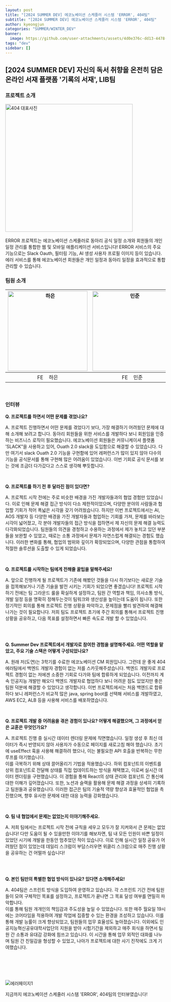 ```yaml
---
layout: post
title: "[2024 SUMMER DEV] 에코노베이션 스케줄러 시스템 'ERROR', 404팀"
subtitle: "[2024 SUMMER DEV] 에코노베이션 스케줄러 시스템 'ERROR', 404팀"
author: kyeongjun
categories: "SUMMER/WINTER_DEV"
banner:
  image: https://github.com/user-attachments/assets/4d0e376c-dd13-4478-b3aa-869585a45307
tags: "dev"
sidebar: []
---
```


## [2024 SUMMER DEV] 자신의 독서 취향을 온전히 담은 온라인 서재 플랫폼 '기록의 서재', LIB팀

### 프로젝트 소개

<img src="https://github.com/user-attachments/assets/4d0e376c-dd13-4478-b3aa-869585a45307" alt="404 대표사진" width="400"/>
<br/><br/>
ERROR 프로젝트는 에코노베이션 스케줄러로 동아리 공식 일정 소개와 회원들의 개인 일정 관리를 통합한 웹 및 모바일 애플리케이션 서비스입니다! ERROR 서비스의 주요 기능으로는 Slack Oauth, 필터링 기능, AI 생성 사용자 프로필 이미지 등이 있습니다. 에러 서비스를 통해 에코노베이션 회원들은 개인 일정과 동아리 일정을 효과적으로 통합 관리할 수 있습니다.

<br/>

### 팀원 소개

| <img src="https://github.com/user-attachments/assets/b9be73ed-50db-466e-84cc-7b8323f98097" alt="하은" width="250" /> | <img src="https://github.com/user-attachments/assets/0cceea35-5cb5-4c34-add7-b352eaf237fc" alt="민준" width="250" /> | <img src="https://github.com/user-attachments/assets/74c20646-a2f1-4335-9b1b-ca152a2a27d9" alt="영우" width="250" /> | <img src="https://github.com/user-attachments/assets/daa4dd1f-48a0-45eb-84b4-bd6bf1ebb763" alt="도연" width="250" /> | <img src="https://github.com/user-attachments/assets/c9ddd61e-5691-461a-99b5-caa290cc12c7" alt="수미" width="250" /> |
| ------------------------------------------------------------------------------------------------------------------------ | ------------------------------------------------------------------------------------------------------------------------ | ------------------------------------------------------------------------------------------------------------------------ | ------------------------------------------------------------------------------------------------------------------------ | ------------------------------------------------------------------------------------------------------------------------ |
| <div style="text-align: center;">FE &nbsp;&nbsp;&nbsp;하은</div>                                                         | <div style="text-align: center;">FE &nbsp;&nbsp;&nbsp;민준</div>                                                         | <div style="text-align: center;">AI &nbsp;&nbsp;&nbsp;영우</div>                                                         | <div style="text-align: center;">BE &nbsp;&nbsp;&nbsp;도연</div>                                                         | <div style="text-align: center;">AOS &nbsp;&nbsp;&nbsp;수미 |


<br/>

### 인터뷰

**Q. 프로젝트를 하면서 어떤 문제를 겪었나요?**

A. 프로젝트 진행하면서 어떤 문제를 겪었다기 보다, 가장 해결하기 어려웠던 문제에 대해 소개해 보려고 합니다. 동아리 회원들을 위한 서비스를 개발하다 보니 회원임을 인증하는 비즈니스 로직이 필요했습니다. 에코노베이션 회원들은 커뮤니케이셔 플랫폼 ’SLACK”을 사용하고 있어, Ouath 2.0 slack을 도입함으로 해결할 수 있었습니다. 다만 여기서 slack Ouath 2.0 기능을 구현함에 있어 레퍼런스가 많이 있지 않아 다수의 기능을 공식문서를 통해 구현해 많은 어려움이 있었습니다. 이번 기회로 공식 문서를 보는 것에 조금더 다가갔다고 스스로 생각해 뿌듯합니다.

<br/>

**Q. 프로젝트를 하기 전 후 달라진 점이 있다면?**

A. 프로젝트 시작 전에는 주로 비슷한 배경을 가진 개발자들과의 협업 경험만 있었습니다. 이로 인해 문제 해결 접근 방식이 다소 제한적이었으며, 다양한 분야의 사람들과 협업할 기회가 적어 폭넓은 시각을 갖기 어려웠습니다. 하지만 이번 프로젝트에서는 AI, AOS 개발자 등 다양한 배경을 가진 개발자들과 협업하는 기회를 가져, 문제를 바라보는 시각이 넓어졌고, 각 분야 개발자들의 접근 방식을 접하면서 제 자신의 문제 해결 능력도 다각화되었습니다. 팀원들의 의견을 경청하고 수용하는 과정에서 제가 놓치고 있던 부분들을 보완할 수 있었고, 때로는 소통 과정에서 문제가 자연스럽게 해결되는 경험도 했습니다. 이러한 변화를 통해, 협업의 범위와 깊이가 확장되었으며, 다양한 관점을 통합하여 적절한 솔루션을 도출할 수 있게 되었습니다.

<br/>

**Q. 프로젝트를 시작하는 팀에게 전해줄 꿀팁을 말해주세요!**

A. 앞으로 진행하게 될 프로젝트가 기존에 해봤던 것들을 다시 하기보다는 새로운 기술을 접목해보거나 기존 기술을 발전 시키는 기회가 되었으면 좋겠습니다! 프로젝트 시작하기 전에는 팀 그라운드 룰을 확실하게 설정하고, 팀원 간 역할과 책임, 의사소통 방식, 개발 일정 등을 명확히 정해두는것이 팀워크와 생산성을 높이는데 도움이 됩니다. 또한 정기적인 회의를 통해 프로젝트 진행 상황을 파악하고, 문제점을 빨리 발견하여 해결해 나가는 것이 필요합니다. 저희 팀도 프로젝트 초기에 주간 회의를 통해서 프로젝트 진행 상황을 공유하고, 다음 목표를 설정하면서 빠른 속도로 개발 할 수 있었습니다.

<br/>
<br/>

**Q. Summer Dev 프로젝트에서 개발자로 참여한 경험을 설명해주세요. 어떤 역할을 맡았고, 주요 기술 스택은 어떻게 구성되었나요?**

A. 원래 저(도연)는 3학기를 수료한 에코노베이션 CM 회원입니다. 그런데 운 좋게 404 에러팀에서 백엔드 개발자 경험이 없는 저를 스카웃해주셨습니다. 백엔드 개발자로 프로젝트 경험이 없는 저에겐 소중한 기회로 다가와 팀에 합류하게 되었습니다. 이전까지 계속 인공지능 개발만 해오다 백엔드 개발자로 협업하다 보니 어려운 점도 있었지만 좋은 팀원 덕분에 해결할 수 있었다고 생각합니다.  이번 프로젝트에서는 처음 백엔드로 합류하다 보니 레퍼런스가 비교적 많은  java, spring boot를 선택해 서비스를 개발하였고, AWS EC2, ALB 등을 사용해 서비스를 배포하였습니다.

<br/>

**Q. 프로젝트 개발 중 어려움을 겪은 경험이 있나요? 어떻게 해결했으며, 그 과정에서 얻은 교훈은 무엇인가요?**

A.
프로젝트 진행 중 실시간 데이터 렌더링 문제에 직면했습니다. 일정 생성 후 최신 데이터가 즉시 반영되지 않아 사용자가 수동으로 페이지를 새로고침 해야 했습니다. 초기에 useEffect 훅을 사용해 해결하려 했으나, 이는 불필요한 API 호출을 반복하는 무한 루프를 야기했습니다.  
 이를 극복하기 위해 상태 끌어올리기 기법을 적용했습니다. 하위 컴포넌트의 이벤트를 상위 컴포넌트로 전달해 상태를 직접 업데이트하는 방식을 채택했고, 이로써 실시간 데이터 렌더링을 구현했습니다. 이 경험을 통해 React의 상태 관리와 컴포넌트 간 통신에 대한 이해가 깊어졌습니다. 또한, 노션과 슬랙을 활용해 문제 해결 과정을 상세히 기록하고 팀원들과 공유했습니다. 이러한 접근은 팀의 기술적 역량 향상과 효율적인 협업을 촉진했으며, 향후 유사한 문제에 대한 대응 능력을 강화했습니다.

<br/>

**Q. 팀 내 협업에서 문제는 없었는지 이야기해주세요.**

A.
저희 팀에서는 프로젝트 시작 전에 규칙을 세우고 모두가 잘 지켜와서 큰 문제는 없었습니다! 다만 도움이 될 수 있을만한 이야기를 해보자면, 팀 내 모든 인원이 바쁜 일정이 있었던 시기에 개발을 한동안 멈추었던 적이 있습니다. 이로 인해 실시간 일정 공유가 어려웠던 점이 있었는데 데일리 스크럼이 부담스러우면 위클리 스크럼으로 매주 진행 상황을 공유하는 건 어떨까 싶습니다!

<br/>
<br/>

**Q. 본인 팀만의 특별한 협업 방식이 있나요? 있다면 소개해주세요!**

A. 404팀은 스프린트 방식을 도입하여 운영하고 있습니다. 각 스프린트 기간 전에 팀원들이 모여 구체적인 목표를 설정하고, 프로젝트가 끝나면 그 목표 달성 여부를 면밀히 파악합니다.   
이를 통해 팀원 개개인의 책임감과 주도성을 높일 수 있었습니다. 또한 매주 월요일 19시에는 코어타임을 적용하여 개발 작업에 집중할 수 있는 환경을 조성하고 있습니다. 이를 통해 개발 능률이 크게 향상되었고, 팀원들의 업무 효율성도 높아졌습니다. 이외에도 인공지능혁신공유대학사업단의 지원을 받아 시험기간을 제외하고 매주 회식을 하면서 팀원 간 소통과 유대감 강화에 힘쓰고 있습니다. 이 시간을 통해 업무 외적인 대화를 나누며 팀원 간 친밀감을 형성할 수 있었고, 나아가 프로젝트에 대한 사기 진작에도 크게 기여했습니다.

<br/>

<br/><br/>

<img src="https://github.com/user-attachments/assets/170e0842-6f69-4f81-a0b5-a6dea2865d2c" alt="에러페이지1"  /> 

<br/>

지금까지 에코노베이션 스케줄러 시스템 'ERROR', 404팀의 인터뷰였습니다!

<br/>
